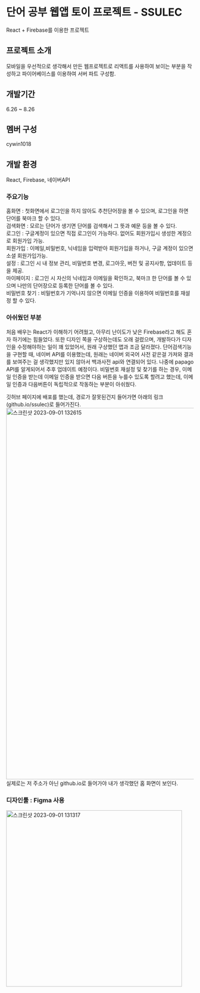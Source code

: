 # 단어 공부 웹앱 토이 프로젝트 - SSULEC
React + Firebase를 이용한 프로젝트
## 프로젝트 소개
모바일을 우선적으로 생각해서 만든 웹프로젝트로 리액트를 사용하여 보이는 부분을 작성하고 파이어베이스를 이용하여 서버 파트 구성함.
## 개발기간
6.26 ~ 8.26
## 멤버 구성
cywin1018 
## 개발 환경
React, Firebase, 네이버API
### 주요기능

홈화면 : 첫화면에서 로그인을 하지 않아도 추천단어장을 볼 수 있으며, 로그인을 하면 단어를 북마크 할 수 있다. <br/>
검색화면 : 모르는 단어가 생기면 단어를 검색해서 그 뜻과 예문 등을 볼 수 있다. <br/>
로그인 : 구글계정이 있으면 직접 로그인이 가능하다. 없어도 회원가입시 생성한 계정으로 회원가입 가능. <br/>
회원가입 : 이메일,비밀번호, 닉네임을 입력받아 회원가입을 하거나, 구글 계정이 있으면 소셜 회원가입가능. <br/>
설정 : 로그인 시 내 정보 관리, 비밀번호 변경, 로그아웃, 버전 및 공지사항, 업데이트 등을 제공. <br/>
마이페이지 : 로그인 시 자신의 닉네임과 이메일을 확인하고, 북마크 한 단어를 볼 수 있으며 나만의 단어장으로 등록한 단어를 볼 수 있다. <br/>
비밀번호 찾기 : 비밀번호가 기억나지 않으면 이메일 인증을 이용하여 비밀번호를 재설정 할 수 있다. <br/>

### 아쉬웠던 부분
처음 배우는 React가 이해하기 어려웠고, 아무리 난이도가 낮은 Firebase라고 해도 혼자 하기에는 힘들었다.
또한 디자인 쪽을 구상하는데도 오래 걸렸으며, 개발하다가 디자인을 수정해야하는 일이 꽤 있었어서, 원래 구상했던 앱과 조금 달라졌다.
단어검색기능을 구현할 때, 네이버 API를 이용했는데, 원래는 네이버 외국어 사전 같은걸 가져와 결과를 보여주는 걸 생각했지만 있지 않아서
백과사전 api와 연결되어 있다. 나중에 papago API를 알게되어서 추후 업데이트 예정이다.
비밀번호 재설정 및 찾기를 하는 경우, 이메일 인증을 받는데 이메일 인증을 받으면 다음 버튼을 누를수 있도록 할려고 했는데,
이메일 인증과 다음버튼이 독립적으로 작동하는 부분이 아쉬웠다.

깃허브 페이지에 배포를 했는데, 경로가 잘못된건지 들어가면 아래의 링크(github.io/ssulec)로 들어가진다.
<img width="994" alt="스크린샷 2023-09-01 132615" src="https://github.com/cywin1018/SSUlec/assets/118504207/48ed7831-b204-46e9-9f16-d0a712bd7e86">
실제로는 저 주소가 아닌 github.io로 들어가야 내가 생각했던 홈 화면이 보인다.

### 디자인툴 : Figma 사용
<img width="472" alt="스크린샷 2023-09-01 131317" src="https://github.com/cywin1018/SSUlec/assets/118504207/f7c3cb49-a322-4d0f-a5e4-ceeccad88fb8">
